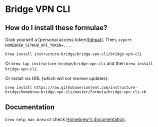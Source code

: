 # Bridge VPN CLI

## How do I install these formulae?
Grab yourself a [personal access token][[ghpat](https://github.com/settings/tokens/new?scopes=repo&description=Homebrew%20for%20Bridge%20VPN%20CLI)]. Then, `export HOMEBREW_GITHUB_API_TOKEN=...`.

`brew install instructure-bridge/bridge-vpn-cli/bridge-vpn-cli`

Or `brew tap instructure-bridge/bridge-vpn-cli` and then `brew install bridge-vpn-cli`.

Or install via URL (which will not receive updates):

```
brew install https://raw.githubusercontent.com/instructure-bridge/homebrew-bridge-vpn-cli/master/Formula/bridge-vpn-cli.rb
```

## Documentation
`brew help`, `man brew` or check [Homebrew's documentation](https://docs.brew.sh).
